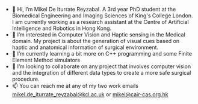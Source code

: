 - 👋 Hi, I’m Mikel De Iturrate Reyzabal. A 3rd year PhD student at the Biomedical Engineering and Imaging Sciences of King's College London. I am currently working as a research assistant at the Centre of Artificial Intelligence and Robotics in Hong Kong. 
- 👀 I’m interested in Computer Vision and Haptic sensing in the Medical domain. My project is about the generation of visual cues based on haptic and anatomical information of surgical environment.
- 🌱 I’m currently learning a bit more on C++ programming and some Finite Element Method simulators
- 💞️ I’m looking to collaborate on any project that involves computer vision and the integration of different data types to create a more safe surgical procedure.
- 📫 You can reach me at any of my two work emails mikel.de_iturrate_reyzabal@kcl.ac.uk or mikel@cair-cas.org.hk

<!---
mikelitu/mikelitu is a ✨ special ✨ repository because its `README.md` (this file) appears on your GitHub profile.
You can click the Preview link to take a look at your changes.
--->
